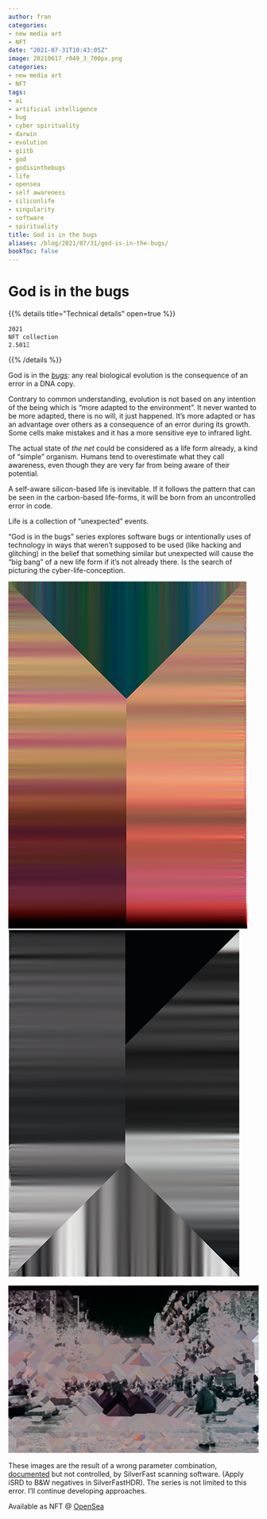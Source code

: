 ```yaml
---
author: fran
categories:
- new media art
- NFT
date: "2021-07-31T10:43:05Z"
image: 20210617_r049_3_700px.png
categories:
- new media art
- NFT
tags:
- ai
- artificial intelligence
- bug
- cyber spirituality
- darwin
- evolution
- giitb
- god
- godisinthebugs
- life
- opensea
- self awareness
- siliconlife
- singularity
- software
- spirituality
title: God is in the bugs
aliases: /blog/2021/07/31/god-is-in-the-bugs/
bookToc: false
---
```


# God is in the bugs
{{% details title="Technical details" open=true %}}
````
2021
NFT collection
2.501Ξ
````
{{% /details %}}

God is in the [_bugs_](https://en.wikipedia.org/wiki/Software_bug): any real biological evolution is the consequence of an error in a DNA copy. 

Contrary to common understanding, evolution is not based on any intention of the being which is “more adapted to the environment”. It never wanted to be more adapted, there is no will, it just happened. It’s more adapted or has an advantage over others as a consequence of an error during its growth. Some cells make mistakes and it has a more sensitive eye to infrared light.

The actual state of _the net_ could be considered as a life form already, a kind of “simple” organism. Humans tend to overestimate what they call awareness, even though they are very far from being aware of their potential. 

A self-aware silicon-based life is inevitable. If it follows the pattern that can be seen in the carbon-based life-forms, it will be born from an uncontrolled error in code.

Life is a collection of “unexpected” events.

“God is in the bugs” series explores software bugs or intentionally uses of technology in ways that weren’t supposed to be used (like hacking and glitching) in the belief that something similar but unexpected will cause the “big bang” of a new life form if it’s not already there. Is the search of picturing the cyber-life-conception.

![God is in the bugs (#1)](20210617_r049_3_700px.png)  ![](20210706_r075_29_700px.png)

![](20210706_r075_17_hicetnunc.jpg)
    

These images are the result of a wrong parameter combination, [documented](https://forum.silverfast.com/all-other-problems-f31/black-white-scanning-problem-t13723.html) but not controlled, by SilverFast scanning software. (Apply iSRD to B&W negatives in SilverFastHDR). The series is not limited to this error. I’ll continue developing approaches.

Available as NFT @ [OpenSea](https://opensea.io/collection/god-is-in-the-bugs)